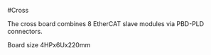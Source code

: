 #Cross

The cross board combines 8 EtherCAT slave modules via PBD-PLD connectors.

Board size 4HPx6Ux220mm





